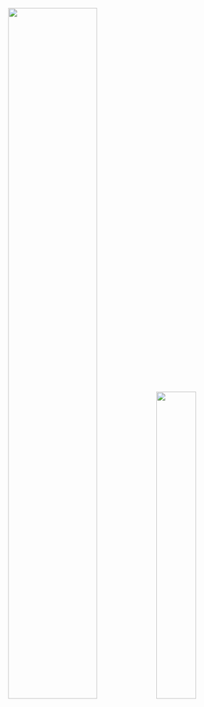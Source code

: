 <p align="left" >
<a href="#">
<img width="60%" src="https://github-readme-stats.vercel.app/api?username=adamaraujo&hide=contribs,prs&count_private=true&include_all_commits=true&show_icons=true&theme=dracula&icon_color=DAD3AF&hide_border=true&border_radius=15&bg_color=0d1117"/><img width="40%" src="https://github-readme-stats.vercel.app/api/top-langs?username=adamaraujo&hide=c%23,scss&count_private=true&include_all_commits=true&show_icons=true&theme=dracula&icon_color=DAD3AF&layout=compact&hide_border=true&border_radius=15&bg_color=0d1117"/></a>
</p>

